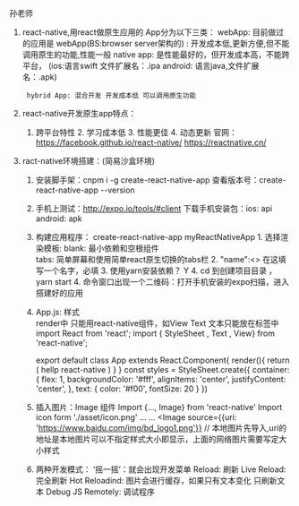孙老师
1. react-native,用react做原生应用的
    App分为以下三类：
        webApp: 目前做过的应用是 webApp(BS:browser server架构的) : 
            开发成本低,更新方便,但不能调用原生的功能,性能一般
        native app: 是性能最好的，但开发成本高，不能跨平台，
            (ios:语言swift 文件扩展名：.ipa    android: 语言java,文件扩展名：.apk)

        hybrid App: 混合开发 开发成本低 可以调用原生功能

2. react-native开发原生app特点：
    1. 跨平台特性  2. 学习成本低  3. 性能更佳  4. 动态更新
    官网： https://facebook.github.io/react-native/
          https://reactnative.cn/

3. ract-native环境搭建：(简易沙盒环境)
    1. 安装脚手架：cnpm i -g create-react-native-app
       查看版本号：create-react-native-app --version

    2. 手机上测试：http://expo.io/tools/#client 
        下载手机安装包：ios: api  android: apk

    3. 构建应用程序：
        create-react-native-app myReactNativeApp
            1. 选择渲染模板: blank: 最小依赖和空根组件  
                        tabs: 简单屏幕和使用简单react原生切换的tabs栏
            2. "name":<>  在这填写一个名字，必填
            3. 使用yarn安装依赖？ Y
            4. cd 到创建项目目录 ， yarn start
            4. 命令窗口出现一个二维码：打开手机安装的expo扫描，进入搭建好的应用

    4. App.js: 样式  
        render中 只能用react-native组件，如View  Text
        文本只能放在<Text></Text>标签中
        import React from 'react';
        import { StyleSheet , Text , View} from 'react-native';

        export default class App extends React.Component{
            render(){
                return (
                    <View style={styles.container}>
                        <Text style={styles.text}>hellp react-native</Text>
                    </View>
                )
            }
        }
        const styles = StyleSheet.create({
            container: {
                flex: 1,
                backgroundColor: '#fff',
                alignItems: 'center',
                justifyContent: 'center',
            },
            text: {
                color: '#f00',
                fontSize: 20
            }
        })

    5. 插入图片：Image 组件
        Import {..., Image} from 'react-native'
        Import icon form './asset/icon.png'
        ...
        <View>
            ...
            <Image source={{uri: 'https://www.baidu.com/img/bd_logo1.png'}} 
            // 本地图片先导入,uri的地址是本地图片可以不指定样式大小即显示，上面的网络图片需要写定大小样式
            <Image source={icon}>

        </View>

    6. 两种开发模式：
        ‘摇一摇’：就会出现开发菜单
            Reload: 刷新
            Live Reload: 完全刷新
            Hot Reloadind: 图片会进行缓存，如果只有文本变化 只刷新文本
            Debug JS Remotely: 调试程序